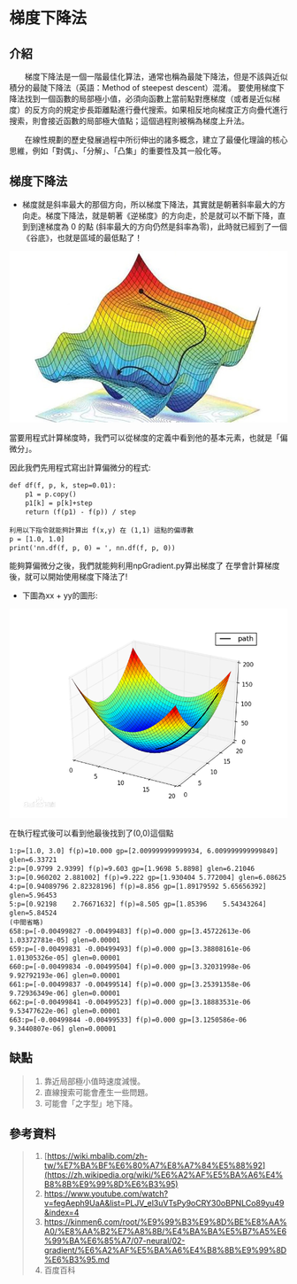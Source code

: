 # 梯度下降法
## 介紹
&emsp;&emsp;梯度下降法是一個一階最佳化算法，通常也稱為最陡下降法，但是不該與近似積分的最陡下降法（英語：Method of steepest descent）混淆。 要使用梯度下降法找到一個函數的局部極小值，必須向函數上當前點對應梯度（或者是近似梯度）的反方向的規定步長距離點進行疊代搜索。如果相反地向梯度正方向疊代進行搜索，則會接近函數的局部極大值點；這個過程則被稱為梯度上升法。

&emsp;&emsp;在線性規劃的歷史發展過程中所衍伸出的諸多概念，建立了最優化理論的核心思維，例如「對偶」、「分解」、「凸集」的重要性及其一般化等。

## 梯度下降法

* 梯度就是斜率最大的那個方向，所以梯度下降法，其實就是朝著斜率最大的方向走。梯度下降法，就是朝著《逆梯度》的方向走，於是就可以不斷下降，直到到達梯度為 0 的點 (斜率最大的方向仍然是斜率為零)，此時就已經到了一個《谷底》，也就是區域的最低點了！

![Pic](https://github.com/yuanxiii/ai110b/blob/main/note/%E6%A2%AF%E5%BA%A6%E4%B8%8B%E9%99%8D%E6%B3%95/b.jpg)

當要用程式計算梯度時，我們可以從梯度的定義中看到他的基本元素，也就是「偏微分」。

因此我們先用程式寫出計算偏微分的程式:

```
def df(f, p, k, step=0.01):
    p1 = p.copy()
    p1[k] = p[k]+step
    return (f(p1) - f(p)) / step
 
利用以下指令就能夠計算出 f(x,y) 在 (1,1) 這點的偏導數
p = [1.0, 1.0]
print('nn.df(f, p, 0) = ', nn.df(f, p, 0))	
```

能夠算偏微分之後，我們就能夠利用npGradient.py算出梯度了 在學會計算梯度後，就可以開始使用梯度下降法了!

* 下圖為xx + yy的圖形:

![Pic](https://github.com/yuanxiii/ai110b/blob/main/note/%E6%A2%AF%E5%BA%A6%E4%B8%8B%E9%99%8D%E6%B3%95/a.png)

在執行程式後可以看到他最後找到了(0,0)這個點

```
1:p=[1.0, 3.0] f(p)=10.000 gp=[2.009999999999934, 6.009999999999849] glen=6.33721
2:p=[0.9799 2.9399] f(p)=9.603 gp=[1.9698 5.8898] glen=6.21046
3:p=[0.960202 2.881002] f(p)=9.222 gp=[1.930404 5.772004] glen=6.08625
4:p=[0.94089796 2.82328196] f(p)=8.856 gp=[1.89179592 5.65656392] glen=5.96453
5:p=[0.92198    2.76671632] f(p)=8.505 gp=[1.85396    5.54343264] glen=5.84524
(中間省略)
658:p=[-0.00499827 -0.00499483] f(p)=0.000 gp=[3.45722613e-06 1.03372781e-05] glen=0.00001
659:p=[-0.00499831 -0.00499493] f(p)=0.000 gp=[3.38808161e-06 1.01305326e-05] glen=0.00001
660:p=[-0.00499834 -0.00499504] f(p)=0.000 gp=[3.32031998e-06 9.92792193e-06] glen=0.00001
661:p=[-0.00499837 -0.00499514] f(p)=0.000 gp=[3.25391358e-06 9.72936349e-06] glen=0.00001
662:p=[-0.00499841 -0.00499523] f(p)=0.000 gp=[3.18883531e-06 9.53477622e-06] glen=0.00001
663:p=[-0.00499844 -0.00499533] f(p)=0.000 gp=[3.1250586e-06 9.3440807e-06] glen=0.00001
```

## 缺點
>1. 靠近局部極小值時速度減慢。
>2. 直線搜索可能會產生一些問題。
>3. 可能會「之字型」地下降。

## 參考資料
>1. [https://wiki.mbalib.com/zh-tw/%E7%BA%BF%E6%80%A7%E8%A7%84%E5%88%92](https://zh.wikipedia.org/wiki/%E6%A2%AF%E5%BA%A6%E4%B8%8B%E9%99%8D%E6%B3%95)
>2. https://www.youtube.com/watch?v=fegAeph9UaA&list=PLJV_el3uVTsPy9oCRY30oBPNLCo89yu49&index=4
>3. https://kinmen6.com/root/%E9%99%B3%E9%8D%BE%E8%AA%A0/%E8%AA%B2%E7%A8%8B/%E4%BA%BA%E5%B7%A5%E6%99%BA%E6%85%A7/07-neural/02-gradient/%E6%A2%AF%E5%BA%A6%E4%B8%8B%E9%99%8D%E6%B3%95.md
>4. 百度百科
